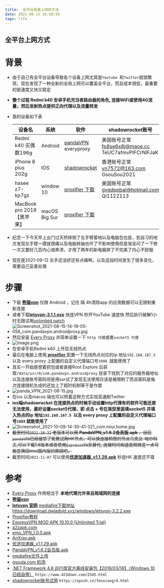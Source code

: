 ```yaml
---
title:  全平台高速上网的方法
date: 2021-08-15 16:58:56
tags: life
---
```


##  全平台上网方式

# 背景
* 由于自己有全平台设备导致各个设备上网尤其是`Youtube `和`Twitter`就很繁琐，现在发现了一种全新的全局上网可以覆盖全平台，而且成本很低，最重要的是速度又快又稳定
* **整个过程 Redmi k40 安卓手机充当者路由器的角色, 连接WiFi或使用4G流量，然后发射热点提供正向代理以及流量转发**

* 我的设备如下表

  | 设备名                      | 系统          | 软件                 | shadowrocket账号 |
  | --------------------------- | ------------- | -------------------- | --------------------------- |
  | Redmi k40     买偶数196g     | Android       | [pandaVPN](https://github.com/codewindy/Mikrotik-Phicomm-Backup)  everyproxy | 美国账号正常<br />fp8se6x8j@maoe.cc<br />TeUC7afmvPIFCrNlFJaK |
  | iPhone 8 plus          202g | IOS           | [shadowrocket](https://1.v2w.org/ios/)         | 香港账号正常<br />vn7572@163.com<br />GsouSou2021 |
  | hasee z7-kp7gz              | window 10     | [proxifier 下载](https://www.proxifier.com/download/)            | 美国账号正常<br />gvqdppbal@hotmail.com<br />Qi1122113 |
  | MacBook pro 2019 【黑苹果】   | macOS Big Sur | [proxifier 下载](https://macwk.com/soft/proxifier)           |  |
* 纪念一下今天早上出门过天桥摔倒了左手臂着地以及电脑包也是，到自习的地方发现左手臂一摸就很痛以及电脑转轴也坏了不影响使用但是淘宝问了一下修一次又要好几百内心很奔溃，才用了两年的新电脑摔了不完美了内心不舒服
* 现在是2021-09-12 左手还没好还有点痛啊，以及这段时间发生了很多变化，需要自己妥善处理

#  步骤
* 下载  [**熊猫vpn**](https://github.com/codewindy/Mikrotik-Phicomm-Backup) 仅限 Android ，记住 隔 4h清除app 的应用数据可以无限制重新连接
*  或者下载[**letsvpn-3.1.1.exe**](https://letsvpn.world/) 快连VPN 秒开YouTube 速度快  然后执行破解1小时无限试用[unlimited patch](https://github.com/codewindy/win-toolbak/blob/master/%E5%BF%AB%E8%BF%9EVPN%E4%B8%80%E9%94%AE%E7%A0%B4%E8%A7%A3%E8%A1%A5%E4%B8%813.0.exe)
* ![Screenshot_2021-08-15-14-19-05-058_com.pandavpn.androidproxy.jpg](https://i.loli.net/2021/08/15/sBKebS27r8Zojd9.jpg)
* 然后安装  [Every Proxy](https://apkpure.com/every-proxy/com.gorillasoftware.everyproxy/download?from=details) 并简单设置一下 `http 代理`或者`socket5 代理`
* ![image.png](https://i.loli.net/2021/08/15/7ROWiqKFtPoaDJn.png)
* 在安卓手机Redmi k40 上开启无线热点
* 最后在电脑上使用[ **proxifier** ](https://www.proxifier.com/download/)配置一下无线热点对应的ip 地址`192.168.167.5 `以及 every proxy 上配置的自定义代理端口号`1088 `就能使用了
* 其实一开始是想着抓包或者直接Root Explore 后获取`/data/usr/0/com.pandavpn.androidproxy` 目录下找到了对应的服务器地址以及连接账号密码但是用ssr试了发现无法使用应该是被限制了而且密码是每次连接随机生成的还加上了超时机制等于是作罢
* ![panda_VPN_2021-08-15.jpg](https://i.loli.net/2021/08/16/QOqDbYjIrzEZfsV.png)
* 在ios 以及macos 端也可以照着这种方式实现高速刷Twitter
* **ios端shadowrocket 在连接热点的时候手动设置http代理有的软件可能还是无法使用，最好设置socket5代理，即 点击 + 号在类型里面填socket5 并填入热点的ip 地址`192.168.167.5 `以及 every proxy 上配置的自定义代理端口号`1088` 就能使用了**
* ![Screenshot_2021-10-09-14-30-41-321_com.miui.home.jpg](https://i.loli.net/2021/10/09/rPvyYt2TSaDg8Ji.jpg)
* ~~截至时间`2021-10-31` 老版本可以用 **PandaVPN_v1.6.2会员版.apk** ，目前`pandaVPN`已经被禁了免费试用HK节点，可以换连接稍慢的节点乌克兰-哈尔科夫,可以下载1.6版本或者使用`ExpressVPN`来替代, 连接时间和速度稍微差一点可能是换回miui国内版的原因吧。~~
* 截至时间`2021-11-07` 可以使用[**优途加速器_v1.1.29.apk**](https://www.mediafire.com/file/fi7337flmt32fxd/%25E4%25BC%2598%25E9%2580%2594%25E5%258A%25A0%25E9%2580%259F%25E5%2599%25A8_v1.1.29.apk/file) 秒连HK 速度还不错
# 参考
* [Every Proxy](https://www.everyproxy.co.uk/)  作用相当于 **本地代理允许来自局域网的连接**
* [**熊猫vpn**](https://github.com/codewindy/Mikrotik-Phicomm-Backup) 
* [**letsvpn 官网**](https://letsvpn.world/)  [mediafire下载地址](https://www.mediafire.com/file/9qkxeia7ur21z4d/letvpn3.0.zip/file)  https://download.dwladold.xyz/windows/letsvpn-3.2.2.exe 
* [Proxifier教程](https://codewindy.github.io/2019/10/14/Proxifier-Setting/)
* [ExpressVPN MOD APK 10.10.0 (Unlimited Trial)](https://apkdone.com/expressvpn/)
* [a2zapk.com](https://a2zapk.com/History/com.expressvpn.vpn/)
* [emo_VPN_1.0.0.apk](https://emo001.club/)
* [AnXray.apk](https://github.com/XTLS/AnXray/releases)
* [优途加速器_v1.1.29.apk](https://www.mediafire.com/file/fi7337flmt32fxd/%25E4%25BC%2598%25E9%2580%2594%25E5%258A%25A0%25E9%2580%259F%25E5%2599%25A8_v1.1.29.apk/file)
* [PandaVPN_v1.6.2会员版.apk](https://www.mediafire.com/file/uhvk81ptquxdxyj/PandaVPN_v1.6.2会员版.apk/file)
* [mediafire文件上传](https://app.mediafire.com/myfiles)
* [gsoula.com 机场](https://gsoula.com/auth/register)
* [.NET Framework 4.8 运行库官方离线安装包【2019/03/18】（Windows 10 已经自带）](https://download.visualstudio.microsoft.com/download/pr/014120d7-d689-4305-befd-3cb711108212/0fd66638cde16859462a6243a4629a50/ndp48-x86-x64-allos-enu.exe) `https://www.423down.com/2545.html`
* [shadowrocket账号试用](https://opssh.cn/fenxiang/4.html) `https://opssh.cn/fenxiang/4.html`

